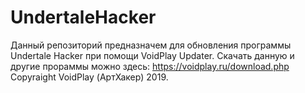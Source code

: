 # UndertaleHacker

Данный репозиторий предназначем для обновления программы 
Undertale Hacker при помощи VoidPlay Updater.
Скачать данную и другие прораммы можно здесь: https://voidplay.ru/download.php
Copyraight VoidPlay (АртХакер) 2019.
